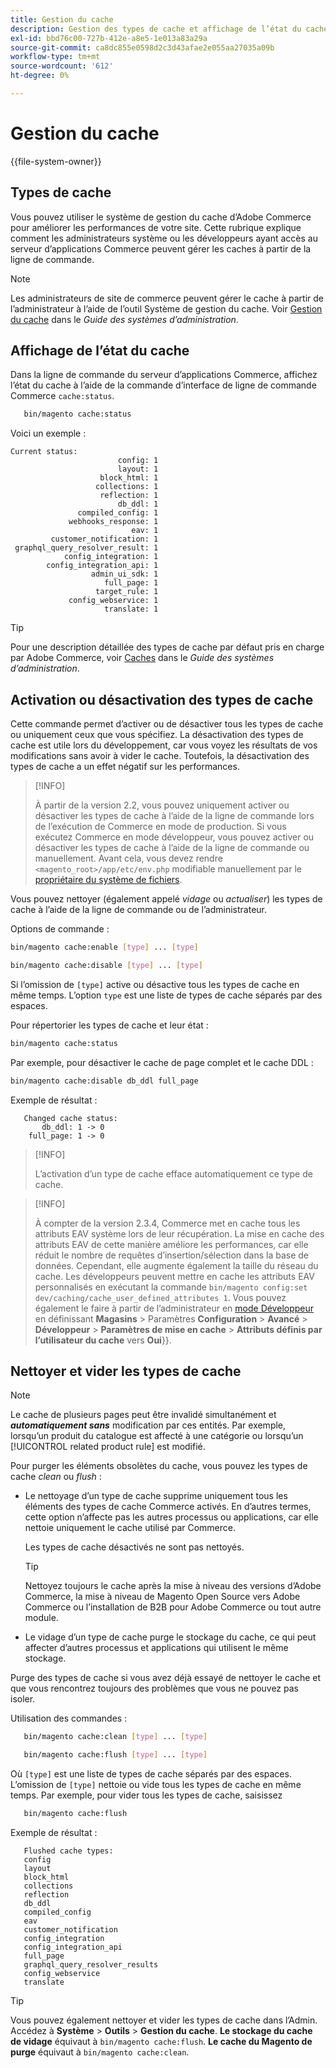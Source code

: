 ```yaml
---
title: Gestion du cache
description: Gestion des types de cache et affichage de l’état du cache à partir de la ligne de commande à l’aide de l’interface de ligne de commande Commerce
exl-id: bbd76c00-727b-412e-a8e5-1e013a83a29a
source-git-commit: ca8dc855e0598d2c3d43afae2e055aa27035a09b
workflow-type: tm+mt
source-wordcount: '612'
ht-degree: 0%

---
```


# Gestion du cache

{{file-system-owner}}

## Types de cache

Vous pouvez utiliser le système de gestion du cache d’Adobe Commerce pour améliorer les performances de votre site. Cette rubrique explique comment les administrateurs système ou les développeurs ayant accès au serveur d’applications Commerce peuvent gérer les caches à partir de la ligne de commande.

>[!NOTE]
>
>
>Les administrateurs de site de commerce peuvent gérer le cache à partir de l’administrateur à l’aide de l’outil Système de gestion du cache. Voir [Gestion du cache](https://experienceleague.adobe.com/en/docs/commerce-admin/systems/tools/cache-management) dans le _Guide des systèmes d’administration_.


## Affichage de l’état du cache

Dans la ligne de commande du serveur d’applications Commerce, affichez l’état du cache à l’aide de la commande d’interface de ligne de commande Commerce `cache:status`.

```bash
   bin/magento cache:status
```

<!-- where `--bootstrap=` is a URL-encoded associative array of Commerce [application bootstrap parameters](../bootstrap/set-parameters.md) and values. -->

Voici un exemple :

```
Current status:
                        config: 1
                        layout: 1
                    block_html: 1
                   collections: 1
                    reflection: 1
                        db_ddl: 1
               compiled_config: 1
             webhooks_response: 1
                           eav: 1
         customer_notification: 1
 graphql_query_resolver_result: 1
            config_integration: 1
        config_integration_api: 1
                  admin_ui_sdk: 1
                     full_page: 1
                   target_rule: 1
             config_webservice: 1
                     translate: 1
```

>[!TIP]
>
>Pour une description détaillée des types de cache par défaut pris en charge par Adobe Commerce, voir [Caches](https://experienceleague.adobe.com/en/docs/commerce-admin/systems/tools/cache-management#caches) dans le _Guide des systèmes d’administration_.


## Activation ou désactivation des types de cache

Cette commande permet d’activer ou de désactiver tous les types de cache ou uniquement ceux que vous spécifiez. La désactivation des types de cache est utile lors du développement, car vous voyez les résultats de vos modifications sans avoir à vider le cache. Toutefois, la désactivation des types de cache a un effet négatif sur les performances.

>[!INFO]
>
>À partir de la version 2.2, vous pouvez uniquement activer ou désactiver les types de cache à l’aide de la ligne de commande lors de l’exécution de Commerce en mode de production. Si vous exécutez Commerce en mode développeur, vous pouvez activer ou désactiver les types de cache à l’aide de la ligne de commande ou manuellement. Avant cela, vous devez rendre `<magento_root>/app/etc/env.php` modifiable manuellement par le [propriétaire du système de fichiers](../../installation/prerequisites/file-system/overview.md).

Vous pouvez nettoyer (également appelé _vidage_ ou _actualiser_) les types de cache à l’aide de la ligne de commande ou de l’administrateur.

Options de commande :

```bash
bin/magento cache:enable [type] ... [type]
```

```bash
bin/magento cache:disable [type] ... [type]
```

Si l’omission de `[type]` active ou désactive tous les types de cache en même temps. L’option `type` est une liste de types de cache séparés par des espaces.

<!-- `--bootstrap=` is a URL-encoded associative array of Commerce [application bootstrap parameters](../bootstrap/set-parameters.md#bootstrap-parameters) and values. -->

Pour répertorier les types de cache et leur état :

```bash
bin/magento cache:status
```

Par exemple, pour désactiver le cache de page complet et le cache DDL :

```bash
bin/magento cache:disable db_ddl full_page
```

Exemple de résultat :

```
   Changed cache status:
       db_ddl: 1 -> 0
    full_page: 1 -> 0
```

>[!INFO]
>
>L’activation d’un type de cache efface automatiquement ce type de cache.

>[!INFO]
>
>À compter de la version 2.3.4, Commerce met en cache tous les attributs EAV système lors de leur récupération. La mise en cache des attributs EAV de cette manière améliore les performances, car elle réduit le nombre de requêtes d’insertion/sélection dans la base de données. Cependant, elle augmente également la taille du réseau du cache. Les développeurs peuvent mettre en cache les attributs EAV personnalisés en exécutant la commande `bin/magento config:set dev/caching/cache_user_defined_attributes 1`. Vous pouvez également le faire à partir de l’administrateur en [mode Développeur](../bootstrap/application-modes.md) en définissant **Magasins** > Paramètres **Configuration** > **Avancé** > **Développeur** > **Paramètres de mise en cache** > **Attributs définis par l’utilisateur du cache** vers **Oui**&rbrace;&rbrace;.

## Nettoyer et vider les types de cache

>[!NOTE]
>
>Le cache de plusieurs pages peut être invalidé simultanément et **_automatiquement sans_** modification par ces entités. Par exemple, lorsqu’un produit du catalogue est affecté à une catégorie ou lorsqu’un [!UICONTROL related product rule] est modifié.

Pour purger les éléments obsolètes du cache, vous pouvez les types de cache _clean_ ou _flush_ :

- Le nettoyage d’un type de cache supprime uniquement tous les éléments des types de cache Commerce activés. En d’autres termes, cette option n’affecte pas les autres processus ou applications, car elle nettoie uniquement le cache utilisé par Commerce.

  Les types de cache désactivés ne sont pas nettoyés.

  >[!TIP]
  >
  >Nettoyez toujours le cache après la mise à niveau des versions d’Adobe Commerce, la mise à niveau de Magento Open Source vers Adobe Commerce ou l’installation de B2B pour Adobe Commerce ou tout autre module.

- Le vidage d’un type de cache purge le stockage du cache, ce qui peut affecter d’autres processus et applications qui utilisent le même stockage.

Purge des types de cache si vous avez déjà essayé de nettoyer le cache et que vous rencontrez toujours des problèmes que vous ne pouvez pas isoler.

Utilisation des commandes :

```bash
   bin/magento cache:clean [type] ... [type]
```

```bash
   bin/magento cache:flush [type] ... [type]
```

Où `[type]` est une liste de types de cache séparés par des espaces. L’omission de `[type]` nettoie ou vide tous les types de cache en même temps. Par exemple, pour vider tous les types de cache, saisissez

```bash
   bin/magento cache:flush
```

Exemple de résultat :

```
   Flushed cache types:
   config
   layout
   block_html
   collections
   reflection
   db_ddl
   compiled_config
   eav
   customer_notification
   config_integration
   config_integration_api
   full_page
   graphql_query_resolver_results
   config_webservice
   translate
```

>[!TIP]
>
>Vous pouvez également nettoyer et vider les types de cache dans l’Admin. Accédez à **Système** > **Outils** > **Gestion du cache**. **Le stockage du cache de vidage** équivaut à `bin/magento cache:flush`. **Le cache du Magento de purge** équivaut à `bin/magento cache:clean`.
